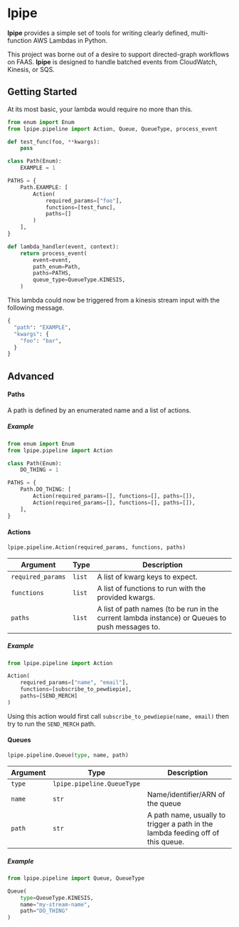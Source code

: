 # lpipe

**lpipe** provides a simple set of tools for writing clearly defined, multi-function AWS Lambdas in Python.

This project was borne out of a desire to support directed-graph workflows on FAAS. **lpipe** is designed to handle batched events from CloudWatch, Kinesis, or SQS.




## Getting Started

At its most basic, your lambda would require no more than this.

```python
from enum import Enum
from lpipe.pipeline import Action, Queue, QueueType, process_event

def test_func(foo, **kwargs):
	pass

class Path(Enum):
    EXAMPLE = 1

PATHS = {
    Path.EXAMPLE: [
      	Action(
          	required_params=["foo"],
          	functions=[test_func],
          	paths=[]
        )
    ],
}

def lambda_handler(event, context):
    return process_event(
        event=event,
        path_enum=Path,
        paths=PATHS,
        queue_type=QueueType.KINESIS,
    )

```

This lambda could now be triggered from a kinesis stream input with the following message.

```python
{
  "path": "EXAMPLE",
  "kwargs": {
    "foo": "bar",
  }
}
```



## Advanced

#### Paths

A path is defined by an enumerated name and a list of actions.

##### Example

```python
from enum import Enum
from lpipe.pipeline import Action

class Path(Enum):
	DO_THING = 1

PATHS = {
    Path.DO_THING: [
        Action(required_params=[], functions=[], paths=[]),
      	Action(required_params=[], functions=[], paths=[]),
    ],
}
```



#### Actions

```python
lpipe.pipeline.Action(required_params, functions, paths)
```

| Argument          | Type | Description                     |
| ----------------- | ---- | ------------------------------- |
| `required_params` | `list` | A list of kwarg keys to expect. |
| `functions` | `list` | A list of functions to run with the provided kwargs. |
| `paths` | `list` | A list of path names (to be run in the current lambda instance) or Queues to push messages to. |

##### Example

```python
from lpipe.pipeline import Action

Action(
    required_params=["name", "email"],
    functions=[subscribe_to_pewdiepie],
    paths=[SEND_MERCH]
)
```

Using this action would first call `subscribe_to_pewdiepie(name, email)` then try to run the `SEND_MERCH` path.



#### Queues

```python
lpipe.pipeline.Queue(type, name, path)
```

| Argument          | Type | Description                     |
| ----------------- | ---- | ------------------------------- |
| `type` | `lpipe.pipeline.QueueType` | |
| `name` | `str` | Name/identifier/ARN of the queue |
| `path` | `str` | A path name, usually to trigger a path in the lambda feeding off of this queue. |

##### Example

```python
from lpipe.pipeline import Queue, QueueType

Queue(
	type=QueueType.KINESIS,
  	name="my-stream-name",
  	path="DO_THING"
)
```
